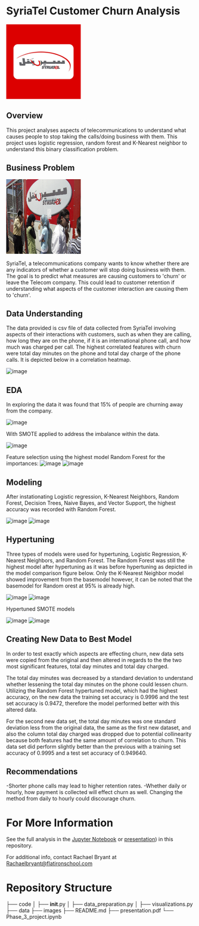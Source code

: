 # SyriaTel Customer Churn Analysis
<img src="images/syriaTellogo.jpg" alt="House" width=200 height=200 />

## Overview
This project analyses aspects of telecommunications to understand what causes people to stop taking the calls/doing business with them. This project uses logistic regression, random forest and K-Nearest neighbor to understand this binary classification problem.

## Business Problem
<img src="images/syriaTel.jpg" alt="House" width=200 height=200 />


SyriaTel, a telecommunications company wants to know whether there are any indicators of whether a customer will stop doing business with them. The goal is to predict what measures are causing customers to 'churn' or leave the Telecom company. This could lead to customer retention if understanding what aspects of the customer interaction are causing them to 'churn'.



## Data Understanding
The data provided is csv file of data collected from SyriaTel involving aspects of their interactions with customers, such as when they are calling, how long they are on the phone, if it is an international phone call, and how much was charged per call. 
The highest correlated features with churn were total day minutes on the phone and total day charge of the phone calls. It is depicted below in a correlation heatmap. 

![image](https://user-images.githubusercontent.com/65221687/193645245-1e247b25-26b0-4849-9512-65dade565abd.png)

## EDA

In exploring the data it was found that 15% of people are churning away from the company.

![image](https://user-images.githubusercontent.com/65221687/194056262-8c758279-4a74-4ad2-9868-dea94194aa55.png)

With SMOTE applied to address the imbalance within the data.

![image](https://user-images.githubusercontent.com/65221687/196063564-77ab98b4-a6fa-4928-82ec-3f7829bd8741.png)


Feature selection using the highest model Random Forest for the importances:
![image](https://user-images.githubusercontent.com/65221687/193648361-1fe0800c-966c-41b1-8e51-4b90d7b0cea7.png)
![image](https://user-images.githubusercontent.com/65221687/193648382-7fdd8f56-2a11-4e21-b50c-1bb4108c10bf.png)



## Modeling
After instationating Logistic regression, K-Nearest Neighbors, Random Forest, Decision Trees, Naive Bayes, and Vector Support, the highest accuracy was recorded with Random Forest. 

![image](https://user-images.githubusercontent.com/65221687/193645480-797f3032-1957-4522-9931-a7be5f8c4d61.png)
![image](https://user-images.githubusercontent.com/65221687/194055082-d83a8d86-eb06-4770-a289-e9293b25a7c3.png)


## Hypertuning

Three types of models were used for hypertuning, Logistic Regression, K-Nearest Neighbors, and Random Forest. The Random Forest was still the highest model after hypertuning as it was before hypertuning as depicted in the model comparison figure below. Only the K-Nearest Neighbor model showed improvement from the basemodel however, it can be noted that the basemodel for Random orest at 95% is already high. 

![image](https://user-images.githubusercontent.com/65221687/196063506-f27bfa0a-00e3-48ff-ae2f-dd3a143e4622.png)
![image](https://user-images.githubusercontent.com/65221687/196063088-bd17723b-aae3-4fd7-8207-95824cdeb4d3.png)



Hypertuned SMOTE models


![image](https://user-images.githubusercontent.com/65221687/196063064-9fd4ff2d-cea9-443f-9504-9dc83753ead7.png)
![image](https://user-images.githubusercontent.com/65221687/196063076-37893788-7c64-4d08-9261-77c5b2a37980.png)



## Creating New Data to Best Model
In order to test exactly which aspects are effecting churn, new data sets were copied from the original and then altered in regards to the the two most significant features, total day minutes and total day charged.

The total day minutes was decreased by a standard deviation to understand whether lessening the total day minutes on the phone could lessen churn. 
Utilizing the Random Forest hypertuned model, which had the highest accuracy, on the new data the training set accuracy is 0.9996 and the test set accuracy is 0.9472, therefore the model performed better with this altered data. 

For the second new data set, the total day minutes was one standard deviation less from the original data, the same as the first new dataset, and also the column total day charged was dropped due to potential collinearity because both features had the same amount of correlation to churn. This data set did perform slightly better than the previous with a training set accuracy of 0.9995 and a test set accuracy of 0.949640.


## Recommendations
-Shorter phone calls may lead to higher retention rates.
-Whether daily or hourly, how payment is collected will effect churn as well. Changing the method from daily to hourly could discourage churn.

# For More Information
See the full analysis in the [Jupyter Notebook](https://github.com/rabrya0072/Phase_3_project/blob/main/Phase%203%20project.ipynb) or [presentation](https://github.com/rabrya0072/Phase_3_project/blob/main/presentation.pdf.pdf)) in this repository.

For additional info, contact Rachael Bryant at Rachaelbryant@flatironschool.com
# Repository Structure
├── code
│   ├── __init__.py
│   ├── data_preparation.py
│   ├── visualizations.py
├── data
├── images
├── README.md
├── presentation.pdf
└── Phase_3_project.ipynb


